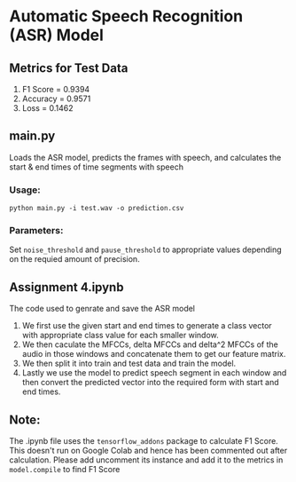 # Automatic Speech Recognition (ASR) Model

## Metrics for Test Data

1. F1 Score = 0.9394
2. Accuracy = 0.9571
3. Loss = 0.1462

## main.py

Loads the ASR model, predicts the frames with speech, and calculates the start & end times of time segments with speech

### Usage:

```
python main.py -i test.wav -o prediction.csv
```

### Parameters:

Set `noise_threshold` and `pause_threshold` to appropriate values depending on the requied amount of precision.

## Assignment 4.ipynb

The code used to genrate and save the ASR model

1.  We first use the given start and end times to generate a class vector with appropriate class value for each smaller window.
2.  We then caculate the MFCCs, delta MFCCs and delta^2 MFCCs of the audio in those windows and concatenate them to get our feature matrix.
3.  We then split it into train and test data and train the model.
4.  Lastly we use the model to predict speech segment in each window and then convert the predicted vector into the required form with start and end times.

## Note:

The .ipynb file uses the `tensorflow_addons` package to calculate F1 Score. This doesn't run on Google Colab and hence has been commented out after calculation. Please add uncomment its instance and add it to the metrics in `model.compile` to find F1 Score
